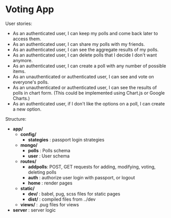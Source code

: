 # Voting App

User stories:

* As an authenticated user, I can keep my polls and come back later to access them.
* As an authenticated user, I can share my polls with my friends.
* As an authenticated user, I can see the aggregate results of my polls.
* As an authenticated user, I can delete polls that I decide I don't want anymore.
* As an authenticated user, I can create a poll with any number of possible items.
* As an unauthenticated or authenticated user, I can see and vote on everyone's polls.
* As an unauthenticated or authenticated user, I can see the results of polls in chart form. (This could be implemented using Chart.js or Google Charts.)
* As an authenticated user, if I don't like the options on a poll, I can create a new option.

Structure:


* **app/**
  * **config/**
    * **stategies** : passport login strategies
  * **mongo/**
    * **polls** : Polls schema
    * **user**  : User schema
  * **routes/**
    * **addpolls**: POST, GET requests for adding, modifying, voting, deleting polls
    * **auth**    : authorize user login with passport, or logout
    * **home**    : render pages 
  * **static/**
    * **dev/**  : babel, pug, scss files for static pages
    * **dist/** : compiled files from ../dev
  * **views/** : .pug files for views
* **server** : server logic
